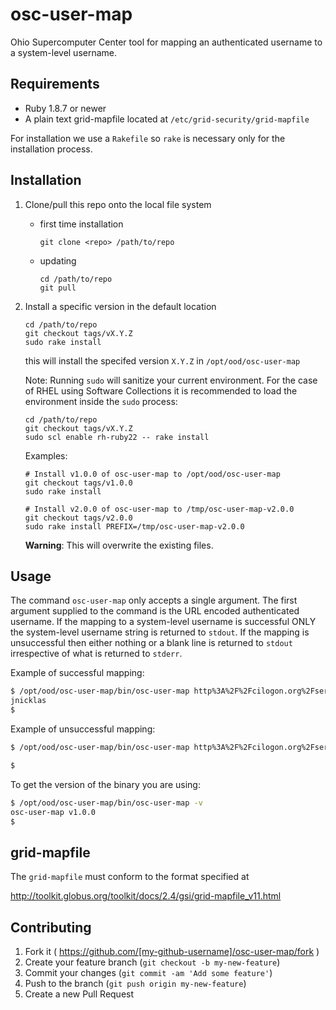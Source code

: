 # osc-user-map

Ohio Supercomputer Center tool for mapping an authenticated username to a
system-level username.

## Requirements

- Ruby 1.8.7 or newer
- A plain text grid-mapfile located at `/etc/grid-security/grid-mapfile`

For installation we use a `Rakefile` so `rake` is necessary only for the
installation process.

## Installation

1. Clone/pull this repo onto the local file system
    * first time installation

        ```
        git clone <repo> /path/to/repo
        ```
    * updating

        ```
        cd /path/to/repo
        git pull
        ```

2. Install a specific version in the default location

    ```
    cd /path/to/repo
    git checkout tags/vX.Y.Z
    sudo rake install
    ```

    this will install the specifed version `X.Y.Z` in `/opt/ood/osc-user-map`

    Note: Running `sudo` will sanitize your current environment. For the case
    of RHEL using Software Collections it is recommended to load the
    environment inside the `sudo` process:

    ```
    cd /path/to/repo
    git checkout tags/vX.Y.Z
    sudo scl enable rh-ruby22 -- rake install
    ```

    Examples:

    ```
    # Install v1.0.0 of osc-user-map to /opt/ood/osc-user-map
    git checkout tags/v1.0.0
    sudo rake install

    # Install v2.0.0 of osc-user-map to /tmp/osc-user-map-v2.0.0
    git checkout tags/v2.0.0
    sudo rake install PREFIX=/tmp/osc-user-map-v2.0.0
    ```

    **Warning**: This will overwrite the existing files.

## Usage

The command `osc-user-map` only accepts a single argument. The first argument
supplied to the command is the URL encoded authenticated username. If the
mapping to a system-level username is successful ONLY the system-level username
string is returned to `stdout`. If the mapping is unsuccessful then either
nothing or a blank line is returned to `stdout` irrespective of what is
returned to `stderr`.

Example of successful mapping:

```bash
$ /opt/ood/osc-user-map/bin/osc-user-map http%3A%2F%2Fcilogon.org%2FserverA%2Fusers%2F50191
jnicklas
$
```

Example of unsuccessful mapping:

```bash
$ /opt/ood/osc-user-map/bin/osc-user-map http%3A%2F%2Fcilogon.org%2FserverA%2Fusers%2F52992

$
```

To get the version of the binary you are using:

```bash
$ /opt/ood/osc-user-map/bin/osc-user-map -v
osc-user-map v1.0.0
$
```

## grid-mapfile

The `grid-mapfile` must conform to the format specified at

http://toolkit.globus.org/toolkit/docs/2.4/gsi/grid-mapfile_v11.html

## Contributing

1. Fork it ( https://github.com/[my-github-username]/osc-user-map/fork )
2. Create your feature branch (`git checkout -b my-new-feature`)
3. Commit your changes (`git commit -am 'Add some feature'`)
4. Push to the branch (`git push origin my-new-feature`)
5. Create a new Pull Request
